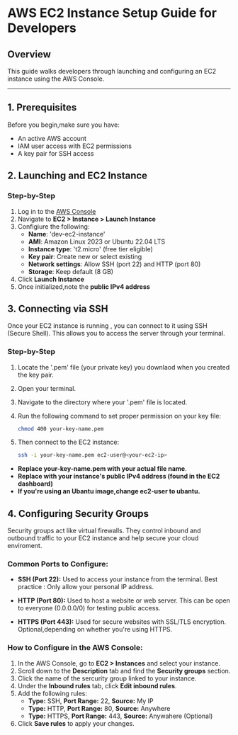 # AWS EC2 Instance Setup Guide for Developers
## Overview
This guide walks developers through launching and configuring an EC2 instance using the AWS Console.
___
## 1. Prerequisites

Before you begin,make sure you have:
- An active AWS account
- IAM user access with EC2 permissions
- A key pair for SSH access

## 2. Launching and EC2 Instance 

### Step-by-Step

1. Log in to the [AWS Console](Https://console.aws.amazon.com/)
2. Navigate to **EC2 > Instance > Launch Instance**
3. Configiure the following:
   - **Name**: 'dev-ec2-instance'
   - **AMI**: Amazon Linux 2023 or Ubuntu 22.04 LTS 
   - **Instance type**: 't2.micro' (free tier eligible)
   - **Key pair**: Create new or select existing
   - **Network settings**: Allow SSH (port 22) and HTTP (port 80)
   - **Storage**: Keep default (8 GB)
4. Click **Launch Instance**
5. Once initialized,note the **public IPv4 address**

## 3. Connecting via SSH

Once your EC2 instance is running , you can connect to it using SSH (Secure Shell). This allows you to access the server through your terminal.

### Step-by-Step

1. Locate the '.pem' file (your private key) you downlaod when you created the key pair.
2. Open your terminal.
3. Navigate to the directory where your '.pem' file is located.
4. Run the following command to set proper permission on your key file:

   ```bash
   chmod 400 your-key-name.pem

5. Then connect to the EC2 instance:
   ```bash   
   ssh -i your-key-name.pem ec2-user@<your-ec2-ip>

- **Replace your-key-name.pem with your actual file name**.
- **Replace<your-ec2-ip> with your instance's public IPv4 address (found in the EC2 dashboard)**
- **If you're using an Ubantu image,change ec2-user to ubantu.**

## 4. Configuring Security Groups

Security groups act like virtual firewalls. They control inbound and outbound traffic to your EC2 instance and help secure your cloud enviroment.

### Common Ports to Configure:

- **SSH (Port 22):** Used to access your instance from the terminal.
  Best practice : Only allow your personal IP address.
 
- **HTTP (Port 80):** Used to host a website or web server.
  This can be open to everyone (0.0.0.0/0) for testing public access.

- **HTTPS (Port 443):** Used for secure websites with SSL/TLS encryption.
  Optional,depending on whether you're using HTTPS.

### How to Configure in the AWS Console:

1. In the AWS Console, go to **EC2 > Instances** and select your instance.
2. Scroll down to the **Description** tab and find the **Security groups** section.
3. Click the name of the sercurity group linked to your instance.
4. Under the **Inbound rules** tab, click **Edit inbound rules**.
5. Add the following rules:
   - **Type:** SSH, **Port Range:** 22, **Source:** My IP
   - **Type:** HTTP, **Port Range:** 80, **Source:** Anywhere
   - **Type:** HTTPS, **Port Range:** 443, **Source:** Anywahere (Optional)
6. Click **Save rules** to apply your changes.
   

  
 
  


